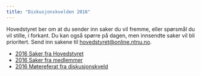 ```yaml
---
title: "Diskusjonskvelden 2016"
---
```


Hovedstyret ber om at du sender inn saker du vil fremme, eller spørsmål du vil stille, i forkant. Du kan også spørre på dagen, men innsendte saker vil bli prioritert. Send inn sakene til hovedstyret@online.ntnu.no.




* [2016 Saker fra Hovedstyret](https://wiki.online.ntnu.no/info/innsikt-og-interface/diskusjonskveldmedhs/2016/sakerfrahovedstyret/)
* [2016 Saker fra medlemmer](https://wiki.online.ntnu.no/info/innsikt-og-interface/diskusjonskveldmedhs/2016/sakerframedlemmer/)
* [2016 Møtereferat fra diskusjonskveld](https://wiki.online.ntnu.no/info/innsikt-og-interface/diskusjonskveldmedhs/2016/møtereferatfradiskusjonskveld)